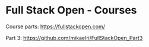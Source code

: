 # Full Stack Open - Courses

Course parts: https://fullstackopen.com/

Part 3: https://github.com/mikaelri/FullStackOpen_Part3
